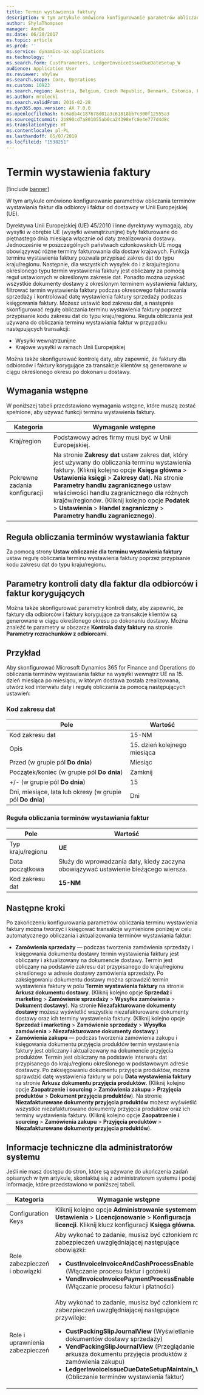 ```yaml
---
title: Termin wystawienia faktury
description: W tym artykule omówiono konfigurowanie parametrów obliczania terminów wystawiania faktur dla odbiorcy i faktur od dostawcy w Unii Europejskiej (UE).
author: ShylaThompson
manager: AnnBe
ms.date: 06/20/2017
ms.topic: article
ms.prod: ''
ms.service: dynamics-ax-applications
ms.technology: ''
ms.search.form: CustParameters, LedgerInvoiceIssueDueDateSetup_W
audience: Application User
ms.reviewer: shylaw
ms.search.scope: Core, Operations
ms.custom: 10923
ms.search.region: Austria, Belgium, Czech Republic, Denmark, Estonia, Finland, France, Germany, Hungary, Iceland, Italy, Latvia, Lithuania, Netherlands, Poland, Spain, Sweden, United Kingdom
ms.author: mrolecki
ms.search.validFrom: 2016-02-28
ms.dyn365.ops.version: AX 7.0.0
ms.openlocfilehash: 6c6a8b4c187678d01a3c61818bb7c300f12555a3
ms.sourcegitcommit: 2b890cd7a801055ab0ca24398efc8e4e777d4d8c
ms.translationtype: HT
ms.contentlocale: pl-PL
ms.lasthandoff: 05/07/2019
ms.locfileid: "1538251"
---
```

# <a name="invoice-issue-deadline"></a>Termin wystawienia faktury

[!include [banner](../includes/banner.md)]

W tym artykule omówiono konfigurowanie parametrów obliczania terminów wystawiania faktur dla odbiorcy i faktur od dostawcy w Unii Europejskiej (UE).

Dyrektywa Unii Europejskiej (UE) 45/2010 i inne dyrektywy wymagają, aby wysyłki w obrębie UE (wysyłki wewnątrzunijne) były fakturowane do piętnastego dnia miesiąca włącznie od daty zrealizowania dostawy. Jednocześnie w poszczególnych państwach członkowskich UE mogą obowiązywać różne terminy fakturowania dla dostaw krajowych. Funkcja terminu wystawienia faktury pozwala przypisać zakres dat do typu kraju/regionu. Następnie, dla wszystkich wysyłek do i z kraju/regionu określonego typu termin wystawienia faktury jest obliczany za pomocą reguł ustawionych w określonym zakresie dat. Ponadto można uzyskać wszystkie dokumenty dostawy z określonym terminem wystawienia faktury, filtrować termin wystawienia faktury podczas okresowego fakturowania sprzedaży i kontrolować datę wystawienia faktury sprzedaży podczas księgowania faktury. Możesz ustawić kod zakresu dat, a następnie skonfigurować regułę obliczania terminu wystawienia faktury poprzez przypisanie kodu zakresu dat do typu kraju/regionu. Reguła obliczania jest używana do obliczania terminu wystawiania faktur w przypadku następujących transakcji:

-   Wysyłki wewnątrzunijne
-   Krajowe wysyłki w ramach Unii Europejskiej

Można także skonfigurować kontrolę daty, aby zapewnić, że faktury dla odbiorców i faktury korygujące za transakcje klientów są generowane w ciągu określonego okresu po dokonaniu dostawy.

## <a name="prerequisites"></a>Wymagania wstępne
W poniższej tabeli przedstawiono wymagania wstępne, które muszą zostać spełnione, aby używać funkcji terminu wystawienia faktury.

| Kategoria            | Wymaganie wstępne                                                                                                                                                                                                                                                                                                                                                                             |
|---------------------|------------------------------------------------------------------------------------------------------------------------------------------------------------------------------------------------------------------------------------------------------------------------------------------------------------------------------------------------------------------------------------------|
| Kraj/region      | Podstawowy adres firmy musi być w Unii Europejskiej.                                                                                                                                                                                                                                                                                                                    |
| Pokrewne zadania konfiguracji | Na stronie **Zakresy dat** ustaw zakres dat, który jest używany do obliczania terminu wystawienia faktury. (Kliknij kolejno opcje **Księga główna** &gt; **Ustawienia księgi** &gt; **Zakresy dat**). Na stronie **Parametry handlu zagranicznego** ustaw właściwości handlu zagranicznego dla różnych krajów/regionów. (Kliknij kolejno opcje **Podatek** &gt; **Ustawienia** &gt; **Handel zagraniczny** &gt; **Parametry handlu zagranicznego**). |

## <a name="invoice-issue-due-date-calculation-rule"></a>Reguła obliczania terminów wystawiania faktur
Za pomocą strony **Ustaw obliczanie dla terminu wystawienia faktury** ustaw regułę obliczania terminu wystawienia faktury poprzez przypisanie kodu zakresu dat do typu kraju/regionu.

## <a name="date-control-parameters-for-customer-invoices-and-credit-notes"></a>Parametry kontroli daty dla faktur dla odbiorców i faktur korygujących
Można także skonfigurować parametry kontroli daty, aby zapewnić, że faktury dla odbiorców i faktury korygujące za transakcje klientów są generowane w ciągu określonego okresu po dokonaniu dostawy. Można znaleźć te parametry w obszarze **Kontrola daty faktury** na stronie **Parametry rozrachunków z odbiorcami**.

## <a name="example"></a>Przykład
Aby skonfigurować Microsoft Dynamics 365 for Finance and Operations do obliczania terminów wystawiania faktur na wysyłki wewnątrz UE na 15. dzień miesiąca po miesiącu, w którym dostawa została zrealizowana, utwórz kod interwału daty i regułę obliczania za pomocą następujących ustawień:

### <a name="date-interval-code"></a>Kod zakresu dat

| Pole                                                           | Wartość                           |
|-----------------------------------------------------------------|---------------------------------|
| Kod zakresu dat                                              | 15-NM                           |
| Opis                                                     | 15. dzień kolejnego miesiąca |
| Przed (w grupie pól **Do dnia**)                         | Miesiąc                           |
| Początek/koniec (w grupie pól **Do dnia**)                      | Zamknij                             |
| +/- (w grupie pól **Do dnia**)                            | 15                              |
| Dni, miesiące, lata lub okresy (w grupie pól **Do dnia**) | Dni                            |

### <a name="invoice-issue-due-date-calculation-rule"></a>Reguła obliczania terminów wystawiania faktur

| Pole               | Wartość                                                     |
|---------------------|-----------------------------------------------------------|
| Typ kraju/regionu | **UE**                                                    |
| Data początkowa          | Służy do wprowadzania daty, kiedy zaczyna obowiązywać ustawienie bieżącego wiersza. |
| Kod zakresu dat  | **15-NM**                                                 |

## <a name="next-steps"></a>Następne kroki
Po zakończeniu konfigurowania parametrów obliczania terminu wystawienia faktury można tworzyć i księgować transakcje wymienione poniżej w celu automatycznego obliczania i aktualizowania terminów wystawiania faktur:

-   **Zamówienia sprzedaży** — podczas tworzenia zamówienia sprzedaży i księgowania dokumentu dostawy termin wystawienia faktury jest obliczany i aktualizowany na dokumencie dostawy. Termin jest obliczany na podstawie zakresu dat przypisanego do kraju/regionu określonego w adresie dostawy zamówienia sprzedaży. Po zaksięgowaniu dokumentu dostawy można sprawdzić termin wystawienia faktury w polu **Termin wystawienia faktury** na stronie **Arkusz dokumentu dostawy**. (Kliknij kolejno opcje **Sprzedaż i marketing** &gt; **Zamówienie sprzedaży** &gt; **Wysyłka zamówienia** &gt; **Dokument dostawy**). Na stronie **Niezafakturowane dokumenty dostawy** możesz wyświetlić wszystkie niezafakturowane dokumenty dostawy oraz ich terminy wystawienia faktury. (Kliknij kolejno opcje **Sprzedaż i marketing** &gt; **Zamówienie sprzedaży** &gt; **Wysyłka zamówienia** &gt; **Niezafakturowane dokumenty dostawy**.)
-   **Zamówienia zakupu** — podczas tworzenia zamówienia zakupu i księgowania dokumentu przyjęcia produktów termin wystawienia faktury jest obliczany i aktualizowany na dokumencie przyjęcia produktów. Termin jest obliczany na podstawie interwału dat przypisanego do kraju/regionu określonego w podstawowym adresie dostawcy. Po zaksięgowaniu dokumentu przyjęcia produktów, można sprawdzić datę wystawienia faktury w polu **Data wystawienia faktury** na stronie **Arkusz dokumentu przyjęcia produktów**. (Kliknij kolejno opcje **Zaopatrzenie i sourcing** &gt; **Zamówienia zakupu** &gt; **Przyjęcia produktów** &gt; **Dokument przyjęcia produktów**). Na stronie **Niezafakturowane dokumenty przyjęcia produktów** możesz wyświetlić wszystkie niezafakturowane dokumenty przyjęcia produktów oraz ich terminy wystawienia faktury. (Kliknij kolejno opcje **Zaopatrzenie i sourcing** &gt; **Zamówienia zakupu** &gt; **Przyjęcia produktów** &gt; **Niezafakturowane dokumenty przyjęcia produktów**).

## <a name="technical-information-for-system-administrators"></a>Informacje techniczne dla administratorów systemu
Jeśli nie masz dostępu do stron, które są używane do ukończenia zadań opisanych w tym artykule, skontaktuj się z administratorem systemu i podaj informacje, które przedstawiono w poniższej tabeli.

<table>
<colgroup>
<col width="50%" />
<col width="50%" />
</colgroup>
<thead>
<tr class="header">
<th>Kategoria</th>
<th>Wymaganie wstępne</th>
</tr>
</thead>
<tbody>
<tr class="odd">
<td>Configuration Keys</td>
<td>Kliknij kolejno opcje <strong>Administrowanie systemem</strong> &gt; <strong>Ustawienia</strong> &gt; <strong>Licencjonowanie</strong> &gt; <strong>Konfiguracja licencji</strong>. Kliknij klucz konfiguracji <strong>Księga główna</strong>.</td>
</tr>
<tr class="even">
<td>Role zabezpieczeń i obowiązki</td>
<td>Aby wykonać to zadanie, musisz być członkiem roli zabezpieczeń uwzględniającej następujące obowiązki:
<ul>
<li><strong>CustInvoiceInvoiceAndCashProcessEnable</strong> (Włączanie procesu faktur i gotówki)</li>
<li><strong>VendInvoiceInvoicePaymentProcessEnable</strong> (Włączanie procesu faktur i płatności)</li>
</ul></td>
</tr>
<tr class="odd">
<td>Role i uprawnienia zabezpieczeń</td>
<td>Aby wykonać to zadanie, musisz być członkiem roli zabezpieczeń uwzględniającej następujące przywileje:
<ul>
<li><strong>CustPackingSlipJournalView</strong> (Wyświetlanie dokumentów dostawy sprzedaży)</li>
<li><strong>VendPackingSlipJournalView</strong> (Przeglądanie arkusza dokumentu przyjęcia produktów z zamówienia zakupu)</li>
<li><strong>LedgerInvoiceIssueDueDateSetupMaintain_W</strong> (Obliczanie terminów wystawienia faktur)</li>
</ul></td>
</tr>
</tbody>
</table>





